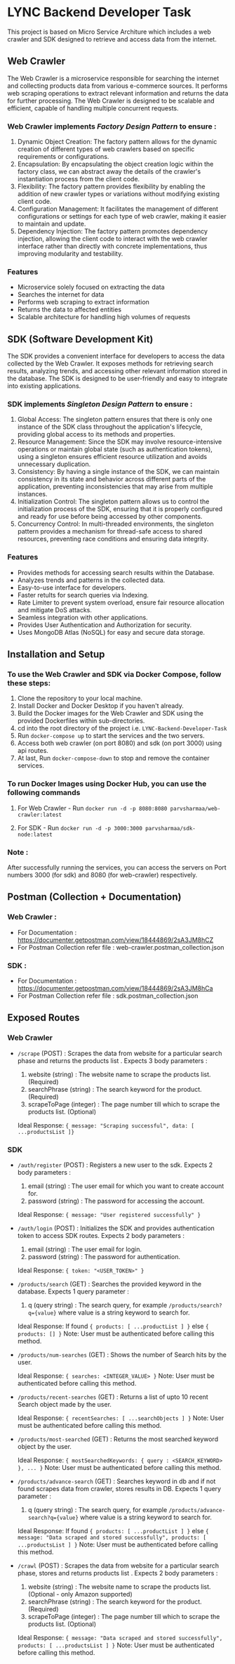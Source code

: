 # LYNC Backend Developer Task

This project is based on Micro Service Architure which includes a web crawler and SDK designed to retrieve and access data from the internet.

## Web Crawler

The Web Crawler is a microservice responsible for searching the internet and collecting products data from various e-commerce sources. It performs web scraping operations to extract relevant information and returns the data for further processing. The Web Crawler is designed to be scalable and efficient, capable of handling multiple concurrent requests.

###  Web Crawler implements *Factory Design Pattern* to ensure :

1. Dynamic Object Creation: The factory pattern allows for the dynamic creation of different types of web crawlers based on specific requirements or configurations.
2. Encapsulation: By encapsulating the object creation logic within the factory class, we can abstract away the details of the crawler's instantiation process from the client code.
3. Flexibility: The factory pattern provides flexibility by enabling the addition of new crawler types or variations without modifying existing client code.
4. Configuration Management: It facilitates the management of different configurations or settings for each type of web crawler, making it easier to maintain and update.
5. Dependency Injection: The factory pattern promotes dependency injection, allowing the client code to interact with the web crawler interface rather than directly with concrete implementations, thus improving modularity and testability.

### Features

- Microservice solely focused on extracting the data
- Searches the internet for data
- Performs web scraping to extract information
- Returns the data to affected entities
- Scalable architecture for handling high volumes of requests

## SDK (Software Development Kit)

The SDK provides a convenient interface for developers to access the data collected by the Web Crawler. It exposes methods for retrieving search results, analyzing trends, and accessing other relevant information stored in the database. The SDK is designed to be user-friendly and easy to integrate into existing applications.

### SDK implements *Singleton Design Pattern* to ensure :

1. Global Access: The singleton pattern ensures that there is only one instance of the SDK class throughout the application's lifecycle, providing global access to its methods and properties.
2. Resource Management: Since the SDK may involve resource-intensive operations or maintain global state (such as authentication tokens), using a singleton ensures efficient resource utilization and avoids unnecessary duplication.
3. Consistency: By having a single instance of the SDK, we can maintain consistency in its state and behavior across different parts of the application, preventing inconsistencies that may arise from multiple instances.
4. Initialization Control: The singleton pattern allows us to control the initialization process of the SDK, ensuring that it is properly configured and ready for use before being accessed by other components.
5. Concurrency Control: In multi-threaded environments, the singleton pattern provides a mechanism for thread-safe access to shared resources, preventing race conditions and ensuring data integrity.

### Features

- Provides methods for accessing search results within the Database.
- Analyzes trends and patterns in the collected data.
- Easy-to-use interface for developers.
- Faster retults for search queries via Indexing.
- Rate Limiter to prevent system overload, ensure fair resource allocation and mitigate DoS attacks.
- Seamless integration with other applications.
- Provides User Authentication and Authorization for security.
- Uses MongoDB Atlas (NoSQL) for easy and secure data storage.

## Installation and Setup

### To use the Web Crawler and SDK via Docker Compose, follow these steps:

1. Clone the repository to your local machine.
2. Install Docker and Docker Desktop if you haven't already.
3. Build the Docker images for the Web Crawler and SDK using the provided Dockerfiles within sub-directories.
5. cd into the root directory of the project i.e. `LYNC-Backend-Developer-Task`
6. Run `docker-compose up` to start the services and the two servers.
7. Access both web crawler (on port 8080) and sdk (on port 3000) using api routes.
8. At last, Run `docker-compose-down` to stop and remove the container services.

### To run Docker Images using Docker Hub, you can use the following commands

1. For Web Crawler -
   Run `docker run -d -p 8080:8080 parvsharmaa/web-crawler:latest`

2. For SDK -
   Run `docker run -d -p 3000:3000 parvsharmaa/sdk-node:latest`

### Note : 
After successfully running the services, you can access the servers on Port numbers 3000 (for sdk) and 8080 (for web-crawler) respectively.

## Postman (Collection + Documentation)

### Web Crawler : 

- For Documentation : https://documenter.getpostman.com/view/18444869/2sA3JM8hCZ
- For Postman Collection refer file : web-crawler.postman_collection.json

### SDK : 

- For Documentation : https://documenter.getpostman.com/view/18444869/2sA3JM8hCa
- For Postman Collection refer file : sdk.postman_collection.json


## Exposed Routes

### Web Crawler

- `/scrape` (POST) : Scrapes the data from website for a particular search phase and returns the products list . Expects 3 body parameters :

    1. website (string) : The website name to scrape the products list. (Required) 
    2. searchPhrase (string) : The search keyword for the product. (Required) 
    3. scrapeToPage (integer) : The page number till which to scrape the products list. (Optional) 
    
    Ideal Response: `{ message: "Scraping successful", data: [ ...productsList ]}`

### SDK

- `/auth/register` (POST) : Registers a new user to the sdk. Expects 2 body parameters :

    1. email (string) : The user email for which you want to create account for.
    2. password (string) : The password for accessing the account.

    Ideal Response: `{ message: "User registered successfully" }`

- `/auth/login` (POST) : Initializes the SDK and provides authentication token to access SDK routes. Expects 2 body parameters :

    1. email (string) : The user email for login.
    2. password (string) : The password for authentication.

    Ideal Response: `{ token: "<USER_TOKEN>" }`

- `/products/search` (GET) : Searches the provided keyword in the database. Expects 1 query parameter :

    1. q (query string) : The search query, for example `/products/search?q={value}` where value is a string keyword to search for.

    Ideal Response:  If found `{ products: [ ...productList ] }` else `{ products: [] }`
    Note: User must be authenticated before calling this method.

- `/products/num-searches` (GET) : Shows the number of Search hits by the user. 

    Ideal Response: `{ searches: <INTEGER_VALUE> }`
    Note: User must be authenticated before calling this method.

- `/products/recent-searches` (GET) : Returns a list of upto 10 recent Search object made by the user.

    Ideal Response: `{ recentSearches: [ ...searchObjects ] }`
    Note: User must be authenticated before calling this method.

- `/products/most-searched` (GET) : Returns the most searched keyword object by the user.

    Ideal Response: `{ mostSearchedKeywords: { query : <SEARCH_KEYWORD> }, ... }`
    Note: User must be authenticated before calling this method.

- `/products/advance-search` (GET) : Searches keyword in db and if not found scrapes data from crawler, stores results in DB. Expects 1 query parameter :

     1. q (query string) : The search query, for example `/products/advance-search?q={value}` where value is a string keyword to search for.

    Ideal Response:  If found `{ products: [ ...productList ] }` else `{ message: "Data scraped and stored successfully", products: [ ...productsList ] }`
    Note: User must be authenticated before calling this method.

- `/crawl` (POST) : Scrapes the data from website for a particular search phase, stores and returns products list . Expects 2 body parameters :

    1. website (string) : The website name to scrape the products list. (Optional - only Amazon supported) 
    2. searchPhrase (string) : The search keyword for the product. (Required) 
    3. scrapeToPage (integer) : The page number till which to scrape the products list. (Optional)
    
    Ideal Response: `{ message: "Data scraped and stored successfully", products: [ ...productsList ] }`
    Note: User must be authenticated before calling this method.



